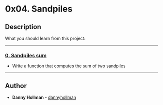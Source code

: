 # 0x04. Sandpiles

## Description
What you should learn from this project:

---

### [0. Sandpiles sum](./0-sandpiles.c)
* Write a function that computes the sum of two sandpiles

---

## Author
* **Danny Hollman** - [dannyhollman](https://github.com/dannyhollman)